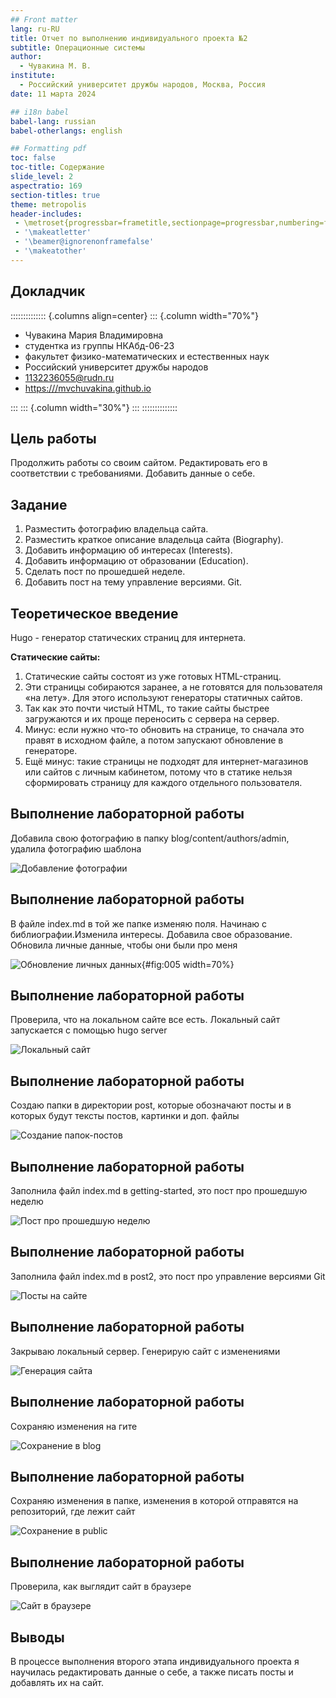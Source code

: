 ```yaml
---
## Front matter
lang: ru-RU
title: Отчет по выполнению индивидуального проекта №2
subtitle: Операционные системы
author:
  - Чувакина М. В.
institute:
  - Российский университет дружбы народов, Москва, Россия
date: 11 марта 2024

## i18n babel
babel-lang: russian
babel-otherlangs: english

## Formatting pdf
toc: false
toc-title: Содержание
slide_level: 2
aspectratio: 169
section-titles: true
theme: metropolis
header-includes:
 - \metroset{progressbar=frametitle,sectionpage=progressbar,numbering=fraction}
 - '\makeatletter'
 - '\beamer@ignorenonframefalse'
 - '\makeatother'
---
```



## Докладчик

:::::::::::::: {.columns align=center}
::: {.column width="70%"}

  * Чувакина Мария Владимировна
  * студентка из группы НКАбд-06-23
  * факультет физико-математических и естественных наук
  * Российский университет дружбы народов
  * [1132236055@rudn.ru](mailto:1132236055@rudn.ru)
  * <https:///mvchuvakina.github.io>

:::
::: {.column width="30%"}
:::
::::::::::::::

## Цель работы

Продолжить работы со своим сайтом. Редактировать его в соответствии с требованиями. Добавить данные о себе.

## Задание

1. Разместить фотографию владельца сайта.
2. Разместить краткое описание владельца сайта (Biography).
3. Добавить информацию об интересах (Interests).
4. Добавить информацию от образовании (Education).
5. Сделать пост по прошедшей неделе.
6. Добавить пост на тему управление версиями. Git.

## Теоретическое введение

Hugo - генератор статических страниц для интернета.

**Статические сайты:**
1. Статические сайты состоят из уже готовых HTML-страниц.
2. Эти страницы собираются заранее, а не готовятся для пользователя «на лету». Для этого используют генераторы статичных сайтов.
3. Так как это почти чистый HTML, то такие сайты быстрее загружаются и их проще переносить с сервера на сервер.
4. Минус: если нужно что-то обновить на странице, то сначала это правят в исходном файле, а потом запускают обновление в генераторе.
5. Ещё минус: такие страницы не подходят для интернет-магазинов или сайтов с личным кабинетом, потому что в статике нельзя сформировать страницу для каждого отдельного пользователя.

## Выполнение лабораторной работы

Добавила свою фотографию в папку blog/content/authors/admin, удалила фотографию шаблона 

![Добавление фотографии](image/01.png)

## Выполнение лабораторной работы

В файле index.md в той же папке изменяю поля. Начинаю с библиографии.Изменила интересы. Добавила свое образование. Обновила личные данные, чтобы они были про меня 

![Обновление личных данных](image/05.png){#fig:005 width=70%}

## Выполнение лабораторной работы

Проверила, что на локальном сайте все есть. Локальный сайт запускается с помощью hugo server 

![Локальный сайт](image/06.png)

## Выполнение лабораторной работы

Создаю папки в директории post, которые обозначают посты и в которых будут тексты постов, картинки и доп. файлы 

![Создание папок-постов](image/07.png)

## Выполнение лабораторной работы

Заполнила файл index.md в getting-started, это пост про прошедшую неделю 

![Пост про прошедшую неделю](image/08.png)

## Выполнение лабораторной работы

Заполнила файл index.md в post2, это пост про управление версиями Git

![Посты на сайте](image/10.png)

## Выполнение лабораторной работы

Закрываю локальный сервер. Генерирую сайт с изменениями 

![Генерация сайта](image/11.png)

## Выполнение лабораторной работы

Сохраняю изменения на гите 

![Сохранение в blog](image/12.png)

## Выполнение лабораторной работы

Сохраняю изменения в папке, изменения в которой отправятся на репозиторий, где лежит сайт 

![Сохранение в public](image/13.png)

## Выполнение лабораторной работы

Проверила, как выглядит сайт в браузере 

![Сайт в браузере](image/14.png)

## Выводы

В процессе выполнения второго этапа индивидуального проекта я научилась редактировать данные о себе, а также писать посты и добавлять их на сайт.

